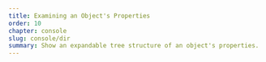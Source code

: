 ```yaml
---
title: Examining an Object's Properties
order: 10
chapter: console
slug: console/dir
summary: Show an expandable tree structure of an object's properties.
---
```

